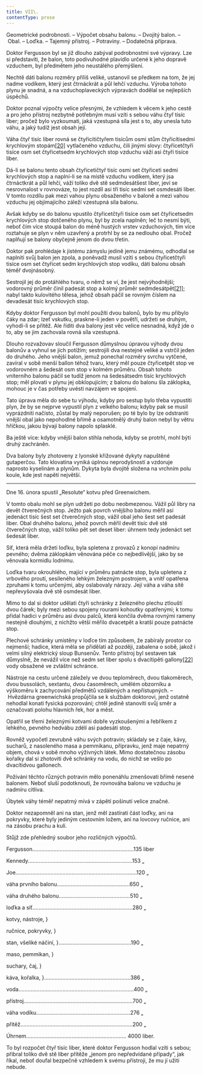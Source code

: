 ```yaml
---
title: VII\.
contentType: prose
---
```


Geometrické podrobnosti. – Výpočet obsahu balonu. – Dvojitý balon. – Obal. – Loďka. – Tajemný přístroj. – Potraviny. – Dodatečná příprava.

Doktor Fergusson byl se již dlouho zabýval podrobnostmi své výpravy. Lze si představiti, že balon, toto podivuhodné plavidlo určené k jeho dopravě vzduchem, byl předmětem jeho neustálého přemýšlení.

Nechtě dáti balonu rozměry příliš veliké, ustanovil se předkem na tom, že jej nadme vodíkem, který jest čtrnáckrát a půl lehčí vzduchu. Výroba tohoto plynu je snadná, a na vzduchoplaveckých výpravách dodělal se nejlepších úspěchů.

Doktor poznal výpočty velice přesnými, že vzhledem k věcem k jeho cestě a pro jeho přístroj nezbytně potřebným musí vzíti s sebou váhu čtyř tisíc liber; pročež bylo vyzkoumati, jaká vzestupná síla jest s to, aby unesla tuto váhu, a jaký tudíž jest obsah její.

Váha čtyř tisíc liber rovná se čtyřicítičtyřem tisícům osmi stům čtyřicítisedmi krychlovým stopám[\[20\]](./resources/undefined) vytlačeného vzduchu, čili jinými slovy: čtyřicetčtyři tisíce osm set čtyřicetsedm krychlových stop vzduchu váží asi čtyři tisíce liber.

Dá-li se balonu tento obsah čtyřicetičtyř tisíc osmi set čtyřiceti sedmi krychlových stop a naplní-li se na místě vzduchu vodíkem, který jsa čtrnáctkrát a půl lehčí, váží toliko dvě stě sedmdesátšest liber, jeví se nesrovnalost v rovnováze, to jest rozdíl asi tří tisíc sedmi set osmdesáti liber. V tomto rozdílu pak mezi vahou plynu obsaženého v baloně a mezi vahou vzduchu jej objímajícího záleží vzestupná síla balonu.

Avšak kdyby se do balonu vpustilo čtyřicetčtyři tisíce osm set čtyřicetsedm krychlových stop dotčeného plynu, byl by zcela naplněn; leč to nesmí býti, neboť čím více stoupá balon do méně hustých vrstev vzduchových, tím více roztahuje se plyn v něm uzavřený a protrhl by se za nedlouho obal. Pročež naplňují se balony obyčejně jenom do dvou třetin.

Doktor pak prohlédaje k jistému zámyslu jedině jemu známému, odhodlal se naplniti svůj balon jen zpola, a poněvadž musil vzíti s sebou čtyřicetčtyři tisíce osm set čtyřicet sedm krychlových stop vodíku, dáti balonu obsah téměř dvojnásobný.

Sestrojil jej do protáhlého tvaru, o němž se ví, že jest nejvýhodnější; vodorovný průměr činil padesát stop a kolmý průměr sedmdesátpět[\[21\]](./resources/undefined); nabyl takto kulovitého tělesa, jehož obsah páčil se rovným číslem na devadesát tisíc krychlových stop.

Kdyby doktor Fergusson byl mohl použíti dvou balonů, bylo by mu přibylo čáky na zdar; lzeť vskutku, praskne-li jeden v povětří, udržeti se druhým, vyhodí-li se přítěž. Ale říditi dva balony jest věc velice nesnadná, když jde o to, aby se jim zachovala rovná síla vzestupná.

Dlouho rozvažovav sloučil Fergusson důmyslnou úpravou výhody dvou balonův a vyhnul se jich potížím; sestrojili dva nestejné veliké a vstrčil jeden do druhého. Jeho vnější balon, jemuž ponechal rozměry svrchu vytčené, zavíral v sobě menší ballon téhož tvaru, který měl pouze čtyřicetpět stop ve vodorovném a šedesát osm stop v kolmém průměru. Obsah tohoto vniterního balonu páčil se tudíž jenom na šedesátsedm tisíc krychlových stop; měl plovati v plynu jej obklopujícím; z balonu do balonu šla záklopka, mohouc je v čas potřeby uvésti navzájem ve spojení.

Tato úprava měla do sebe tu výhodu, kdyby pro sestup bylo třeba vypustiti plyn, že by se nejprve vypustil plyn z velkého balonu; kdyby pak se musil vyprázdniti načisto, zůstal by malý neporušen; po té bylo by lze odstraniti vnější obal jako nepohodlné břímě a osamotnělý druhý balon nebyl by větru hříčkou, jakou bývají balony napolo splasklé.

Ba ještě více: kdyby vnější balon stihla nehoda, kdyby se protrhl, mohl býti druhý zachráněn.

Dva balony byly zhotoveny z lyonské křižované dykyty napuštěné gutaperčou. Tato klovatina vyniká úplnou neprodyšností a vzdoruje naprosto kyselinám a plynům. Dykyta byla dvojitě složena na vrchním polu koule, kde jest napětí největší.

* * *

Dne 16. února spustil „Resolute“ kotvu před Greenwichem.

V tomto obalu mohl se plyn udržeti po dobu neobmezenou. Vážil půl libry na devět čtverečných stop. Ježto pak povrch vnějšího balonu měřil asi jedenáct tisíc šest set čtverečných stop, vážil obal jeho šest set padesát liber. Obal druhého balonu, jehož povrch měřil devět tisíc dvě stě čtverečných stop, vážil toliko pět set deset liber: úhrnem tedy jedenáct set šedesát liber.

Síť, která měla držeti loďku, byla spletena z provazů z konopí nadmíru pevného; dvěma záklopkám věnována péče co nejbedlivější, jako by se věnovala kormidlu lodnímu.

Loďka tvaru okrouhlého, mající v průměru patnácte stop, byla upletena z vrbového proutí, sesíleného lehkým železným postrojem, a vnitř opatřena zpruhami k tomu určenými, aby oslabovaly nárazy. Její váha a váha sítě nepřevyšovala dvě stě osmdesát liber.

Mimo to dal si doktor udělati čtyři schránky z železného plechu ztlouští dvou čárek; byly mezi sebou spojeny rourami kohoutky opatřenými; k tomu přidal hadici v průměru asi dvou palců, která končila dvěma rovnými rameny nestejně dlouhými, z nichžto větší měřilo dvacetpět a kratší pouze patnácte stop.

Plechové schránky umístěny v loďce tím způsobem, že zabíraly prostor co nejmenší; hadice, která měla se přidělati až později, zabalena o sobě, jakož i velmi silný elektrický sloup Bunsenův. Tento přístroj byl sestaven tak důmyslně, že nevážil více než sedm set liber spolu s dvacítipěti gallony[\[22\]](./resources/undefined) vody obsažené ve zvláštní schránce.

Nástroje na cestu určené záležely ve dvou teploměrech, dvou tlakoměrech, dvou bussolách, sextantu, dvou časoměrech, umělém obzorníku a výškoměru k zachycování předmětů vzdálených a nepřístupných. – Hvězdárna greenwichská propůjčila se k službám doktorovi, jenž ostatně nehodlal konati fysická pozorování; chtěl jedině stanoviti svůj směr a označovati polohu hlavních řek, hor a měst.

Opatřil se třemi železnými kotvami dobře vyzkoušenými a řebříkem z lehkého, pevného hedvábu zdélí asi padesáti stop.

Rovněž vypočetl zevrubně váhu svých potravin; skládaly se z čaje, kávy, sucharů, z nasoleného masa a pemmikanu, přípravku, jenž maje nepatrný objem, chová v sobě mnoho výživných látek. Mimo dostatečnou zásobu kořalky dal si zhotoviti dvě schránky na vodu, do nichž se vešlo po dvacítidvou gallonech.

Požívání těchto různých potravin mělo ponenáhlu zmenšovati břímě nesené balonem. Neboť sluší podotknouti, že rovnováha balonu ve vzduchu je nadmíru citliva.

Úbytek váhy téměř nepatrný mívá v zápětí pošinutí velice značné.

Doktor nezapomněl ani na stan, jenž měl zastírati část loďky, ani na pokryvky, které byly jediným cestovním ložem, ani na lovcovy ručnice, ani na zásobu prachu a kulí.

Stůjž zde přehledný soubor jeho rozličných výpočtů.

  

Fergusson...................................................................135 liber

Kennedy.....................................................................153 „

Joe................................................................................120 „

váha prvního balonu................................................650 „

váha druhého balonu...............................................510 „

loďka a síť..................................................................280 „

kotvy, nástroje, }

ručnice, pokryvky, }

stan, všeliké náčiní, }................................................190 „

maso, pemmikan, }

suchary, čaj, }

káva, kořalka, }.........................................................386 „

voda............................................................................400 „

přístroj........................................................................700 „

váha vodíku..............................................................276 „

přítěž..........................................................................200 „

  

Úhrnem.................................................................. 4000 liber.

  

To byl rozpočet čtyř tisíc liber, které doktor Fergusson hodlal vzíti s sebou; přibral toliko dvě stě liber přítěže „jenom pro nepředvídané případy“, jak říkal, neboť doufal bezpečně vzhledem k svému přístroji, že mu jí užiti nebude.
